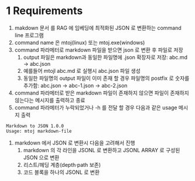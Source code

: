 # 1 Requirements
1. makdown 문서 를 RAG 에 임베딩에 최적화된 JSON 로 변환하는 command line 프로그램
2. command name 은 mtoj(linux) 또는 mtoj.exe(windows)
3. command 파라메터로 markdown 파일을 받으면 json 로 변환 후 파일로 저장
   1. output 파일은 markdown과 동일한 파일명에 .json 확장자로 저장: abc.md -> abc.json
   2. 예를들어 mtojl abc.md 로 실행시 abc.json 파일 생성
   3. 동일한 파일명의 output 파일이 이미 존재 할 경우 파일명의 postfix 로 숫자를 추가함: abc.json -> abc-1.json ->  abc-2.json
4. command 파라메터로 받은 markdown 파일이 존재하지 않으면 파일이 존재하지 않는다는 메시지를 출력하고 종료
5. command 파라메터가 누락되었거나 -h 를 전달 할 경우 다음과 같은 usage 메시지 출력
```
Markdown to JSON 1.0.0
Usage: mtoj markdown-file
```
1. markdown 에서 JSON 로 변환시 다음을 고려해서 진행
   1. markdown 의 각 라인을 JSONL 로 변환하고 JSONL ARRAY 로 구성된 JSON 으로 변환
   2. 리스트/헤딩 계층(depth·path 보존)
   3. 코드 블록을 하나의 JSONL 로 변환
